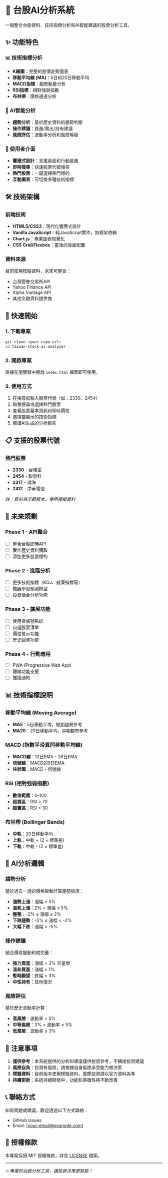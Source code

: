 # 🚀 台股AI分析系統

一個整合台股資料、技術指標分析和AI智能建議的股票分析工具。

## ✨ 功能特色

### 📊 技術指標分析
- **K線圖**：完整的股價走勢圖表
- **移動平均線 (MA)**：5日和20日移動平均
- **MACD指標**：趨勢動量分析
- **RSI指標**：相對強弱指數
- **布林帶**：價格通道分析

### 🤖 AI智能分析
- **趨勢分析**：基於歷史資料的趨勢判斷
- **操作建議**：買進/賣出/持有建議
- **風險評估**：波動率分析和風險等級

### 📱 使用者介面
- **響應式設計**：支援桌面和行動裝置
- **即時搜尋**：快速股票代號搜尋
- **熱門股票**：一鍵選擇熱門標的
- **互動圖表**：可切換多種技術指標

## 🛠️ 技術架構

### 前端技術
- **HTML5/CSS3**：現代化響應式設計
- **Vanilla JavaScript**：純JavaScript實作，無框架依賴
- **Chart.js**：專業圖表視覺化
- **CSS Grid/Flexbox**：靈活的版面配置

### 資料來源
目前使用模擬資料，未來可整合：
- 台灣證券交易所API
- Yahoo Finance API
- Alpha Vantage API
- 其他金融資料提供商

## 🚀 快速開始

### 1. 下載專案
```bash
git clone <your-repo-url>
cd taiwan-stock-ai-analyzer
```

### 2. 開啟專案
直接在瀏覽器中開啟 `index.html` 檔案即可使用。

### 3. 使用方式
1. 在搜尋框輸入股票代號（如：2330、2454）
2. 點擊搜尋或選擇熱門股票
3. 查看股票基本資訊和即時價格
4. 選擇要顯示的技術指標
5. 閱讀AI生成的分析報告

## 📋 支援的股票代號

### 熱門股票
- **2330** - 台積電
- **2454** - 聯發科
- **2317** - 鴻海
- **2412** - 中華電信

*註：目前為示範版本，使用模擬資料*

## 🔮 未來規劃

### Phase 1 - API整合
- [ ] 整合台股即時API
- [ ] 實作歷史資料獲取
- [ ] 添加更多股票標的

### Phase 2 - 進階分析
- [ ] 更多技術指標（KDJ、威廉指標等）
- [ ] 機器學習預測模型
- [ ] 投資組合分析功能

### Phase 3 - 擴展功能
- [ ] 使用者帳號系統
- [ ] 自選股票清單
- [ ] 價格警示功能
- [ ] 歷史回測功能

### Phase 4 - 行動應用
- [ ] PWA (Progressive Web App)
- [ ] 離線功能支援
- [ ] 推播通知

## 📊 技術指標說明

### 移動平均線 (Moving Average)
- **MA5**：5日移動平均，短期趨勢參考
- **MA20**：20日移動平均，中期趨勢參考

### MACD (指數平滑異同移動平均線)
- **MACD線**：12日EMA - 26日EMA
- **信號線**：MACD的9日EMA
- **柱狀圖**：MACD - 信號線

### RSI (相對強弱指數)
- **數值範圍**：0-100
- **超買區**：RSI > 70
- **超賣區**：RSI < 30

### 布林帶 (Bollinger Bands)
- **中軌**：20日移動平均
- **上軌**：中軌 + (2 × 標準差)
- **下軌**：中軌 - (2 × 標準差)

## 🤖 AI分析邏輯

### 趨勢分析
基於過去一週的價格變動計算趨勢強度：
- **強勢上漲**：漲幅 > 5%
- **溫和上漲**：2% < 漲幅 ≤ 5%
- **盤整**：-2% ≤ 漲幅 ≤ 2%
- **下跌趨勢**：-5% ≤ 漲幅 < -2%
- **大幅下跌**：漲幅 < -5%

### 操作建議
結合價格變動和成交量：
- **強力買進**：漲幅 > 3% 且量增
- **溫和買進**：漲幅 > 1%
- **暫時觀望**：跌幅 > 3%
- **中性持有**：其他情況

### 風險評估
基於歷史波動率計算：
- **高風險**：波動率 > 5%
- **中等風險**：3% < 波動率 ≤ 5%
- **低風險**：波動率 ≤ 3%

## 📝 注意事項

1. **僅供參考**：本系統提供的分析和建議僅供投資參考，不構成投資建議
2. **風險自負**：投資有風險，請根據自身風險承受能力做決策
3. **模擬資料**：目前版本使用模擬資料，實際投資請以官方資料為準
4. **持續更新**：系統持續開發中，功能和準確性將不斷改善

## 📞 聯絡方式

如有問題或建議，歡迎透過以下方式聯絡：
- GitHub Issues
- Email: [your-email@example.com]

## 📜 授權條款

本專案採用 MIT 授權條款，詳見 [LICENSE](LICENSE) 檔案。

---

*🔥 專業的台股分析工具，讓投資決策更智能！*
